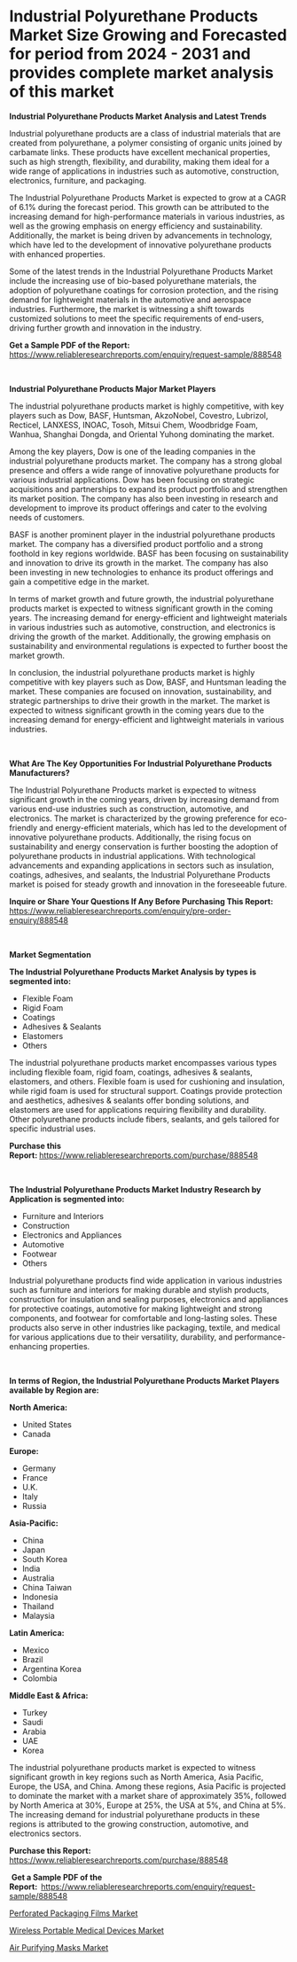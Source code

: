 <p><h1>Industrial Polyurethane Products Market Size Growing and Forecasted for period from 2024 - 2031 and provides complete market analysis of this market</h1></p><p><strong>Industrial Polyurethane Products Market Analysis and Latest Trends</strong></p>
<p><p>Industrial polyurethane products are a class of industrial materials that are created from polyurethane, a polymer consisting of organic units joined by carbamate links. These products have excellent mechanical properties, such as high strength, flexibility, and durability, making them ideal for a wide range of applications in industries such as automotive, construction, electronics, furniture, and packaging.</p><p>The Industrial Polyurethane Products Market is expected to grow at a CAGR of 6.1% during the forecast period. This growth can be attributed to the increasing demand for high-performance materials in various industries, as well as the growing emphasis on energy efficiency and sustainability. Additionally, the market is being driven by advancements in technology, which have led to the development of innovative polyurethane products with enhanced properties.</p><p>Some of the latest trends in the Industrial Polyurethane Products Market include the increasing use of bio-based polyurethane materials, the adoption of polyurethane coatings for corrosion protection, and the rising demand for lightweight materials in the automotive and aerospace industries. Furthermore, the market is witnessing a shift towards customized solutions to meet the specific requirements of end-users, driving further growth and innovation in the industry.</p></p>
<p><strong>Get a Sample PDF of the Report:&nbsp;</strong> <a href="https://www.reliableresearchreports.com/enquiry/request-sample/888548">https://www.reliableresearchreports.com/enquiry/request-sample/888548</a></p>
<p>&nbsp;</p>
<p><strong>Industrial Polyurethane Products Major Market Players</strong></p>
<p><p>The industrial polyurethane products market is highly competitive, with key players such as Dow, BASF, Huntsman, AkzoNobel, Covestro, Lubrizol, Recticel, LANXESS, INOAC, Tosoh, Mitsui Chem, Woodbridge Foam, Wanhua, Shanghai Dongda, and Oriental Yuhong dominating the market.</p><p>Among the key players, Dow is one of the leading companies in the industrial polyurethane products market. The company has a strong global presence and offers a wide range of innovative polyurethane products for various industrial applications. Dow has been focusing on strategic acquisitions and partnerships to expand its product portfolio and strengthen its market position. The company has also been investing in research and development to improve its product offerings and cater to the evolving needs of customers.</p><p>BASF is another prominent player in the industrial polyurethane products market. The company has a diversified product portfolio and a strong foothold in key regions worldwide. BASF has been focusing on sustainability and innovation to drive its growth in the market. The company has also been investing in new technologies to enhance its product offerings and gain a competitive edge in the market.</p><p>In terms of market growth and future growth, the industrial polyurethane products market is expected to witness significant growth in the coming years. The increasing demand for energy-efficient and lightweight materials in various industries such as automotive, construction, and electronics is driving the growth of the market. Additionally, the growing emphasis on sustainability and environmental regulations is expected to further boost the market growth.</p><p>In conclusion, the industrial polyurethane products market is highly competitive with key players such as Dow, BASF, and Huntsman leading the market. These companies are focused on innovation, sustainability, and strategic partnerships to drive their growth in the market. The market is expected to witness significant growth in the coming years due to the increasing demand for energy-efficient and lightweight materials in various industries.</p></p>
<p>&nbsp;</p>
<p><strong>What Are The Key Opportunities For Industrial Polyurethane Products Manufacturers?</strong></p>
<p><p>The Industrial Polyurethane Products market is expected to witness significant growth in the coming years, driven by increasing demand from various end-use industries such as construction, automotive, and electronics. The market is characterized by the growing preference for eco-friendly and energy-efficient materials, which has led to the development of innovative polyurethane products. Additionally, the rising focus on sustainability and energy conservation is further boosting the adoption of polyurethane products in industrial applications. With technological advancements and expanding applications in sectors such as insulation, coatings, adhesives, and sealants, the Industrial Polyurethane Products market is poised for steady growth and innovation in the foreseeable future.</p></p>
<p><strong>Inquire or Share Your Questions If Any Before Purchasing This Report:</strong> <a href="https://www.reliableresearchreports.com/enquiry/pre-order-enquiry/888548">https://www.reliableresearchreports.com/enquiry/pre-order-enquiry/888548</a></p>
<p>&nbsp;</p>
<p><strong>Market Segmentation</strong></p>
<p><strong>The Industrial Polyurethane Products Market Analysis by types is segmented into:</strong></p>
<p><ul><li>Flexible Foam</li><li>Rigid Foam</li><li>Coatings</li><li>Adhesives & Sealants</li><li>Elastomers</li><li>Others</li></ul></p>
<p><p>The industrial polyurethane products market encompasses various types including flexible foam, rigid foam, coatings, adhesives & sealants, elastomers, and others. Flexible foam is used for cushioning and insulation, while rigid foam is used for structural support. Coatings provide protection and aesthetics, adhesives & sealants offer bonding solutions, and elastomers are used for applications requiring flexibility and durability. Other polyurethane products include fibers, sealants, and gels tailored for specific industrial uses.</p></p>
<p><strong>Purchase this Report:&nbsp;</strong><a href="https://www.reliableresearchreports.com/purchase/888548">https://www.reliableresearchreports.com/purchase/888548</a></p>
<p>&nbsp;</p>
<p><strong>The Industrial Polyurethane Products Market Industry Research by Application is segmented into:</strong></p>
<p><ul><li>Furniture and Interiors</li><li>Construction</li><li>Electronics and Appliances</li><li>Automotive</li><li>Footwear</li><li>Others</li></ul></p>
<p><p>Industrial polyurethane products find wide application in various industries such as furniture and interiors for making durable and stylish products, construction for insulation and sealing purposes, electronics and appliances for protective coatings, automotive for making lightweight and strong components, and footwear for comfortable and long-lasting soles. These products also serve in other industries like packaging, textile, and medical for various applications due to their versatility, durability, and performance-enhancing properties.</p></p>
<p>&nbsp;</p>
<p><strong>In terms of Region, the Industrial Polyurethane Products Market Players available by Region are:</strong></p>
<p>
    <p> <strong> North America: </strong>
        <ul>
            <li>United States</li>
            <li>Canada</li>
        </ul>
        </p> 
    <p> <strong> Europe: </strong>
        <ul>
            <li>Germany</li>
            <li>France</li>
            <li>U.K.</li>
            <li>Italy</li>
            <li>Russia</li>
        </ul>
        </p> 
    <p> <strong> Asia-Pacific: </strong>
        <ul>
            <li>China</li>
            <li>Japan</li>
            <li>South Korea</li>
            <li>India</li>
            <li>Australia</li>
            <li>China Taiwan</li>
            <li>Indonesia</li>
            <li>Thailand</li>
            <li>Malaysia</li>
        </ul>
        </p> 
    <p> <strong> Latin America: </strong>
        <ul>
            <li>Mexico</li>
            <li>Brazil</li>
            <li>Argentina Korea</li>
            <li>Colombia</li>
        </ul>
        </p> 
    <p> <strong> Middle East & Africa: </strong>
        <ul>
            <li>Turkey</li>
            <li>Saudi</li>
            <li>Arabia</li>
            <li>UAE</li>
            <li>Korea</li>
        </ul>
    </p>
    </p>
<p><p>The industrial polyurethane products market is expected to witness significant growth in key regions such as North America, Asia Pacific, Europe, the USA, and China. Among these regions, Asia Pacific is projected to dominate the market with a market share of approximately 35%, followed by North America at 30%, Europe at 25%, the USA at 5%, and China at 5%. The increasing demand for industrial polyurethane products in these regions is attributed to the growing construction, automotive, and electronics sectors.</p></p>
<p><strong>Purchase this Report: </strong><a href="https://www.reliableresearchreports.com/purchase/888548">https://www.reliableresearchreports.com/purchase/888548</a></p>
<p>&nbsp;<strong>Get a Sample PDF of the Report:&nbsp;&nbsp;</strong><a href="https://www.reliableresearchreports.com/enquiry/request-sample/888548">https://www.reliableresearchreports.com/enquiry/request-sample/888548</a></p>
<p><strong></strong></p>
<p><p><a href="https://view.publitas.com/reportprime-1/perforated-packaging-films-market-research-report-the-key-to-successful-business-strategy-forecasted-for-period-from-2023-2030/">Perforated Packaging Films Market</a></p><p><a href="https://view.publitas.com/reportprime-1/wireless-portable-medical-devices-market-a-comprehensive-report-of-its-market-share-growth-trends-2023-2030/">Wireless Portable Medical Devices Market</a></p><p><a href="https://view.publitas.com/reportprime-1/global-air-purifying-masks-market-size-and-market-trends-insights-and-projections-from-2023-to-2030/">Air Purifying Masks Market</a></p></p>